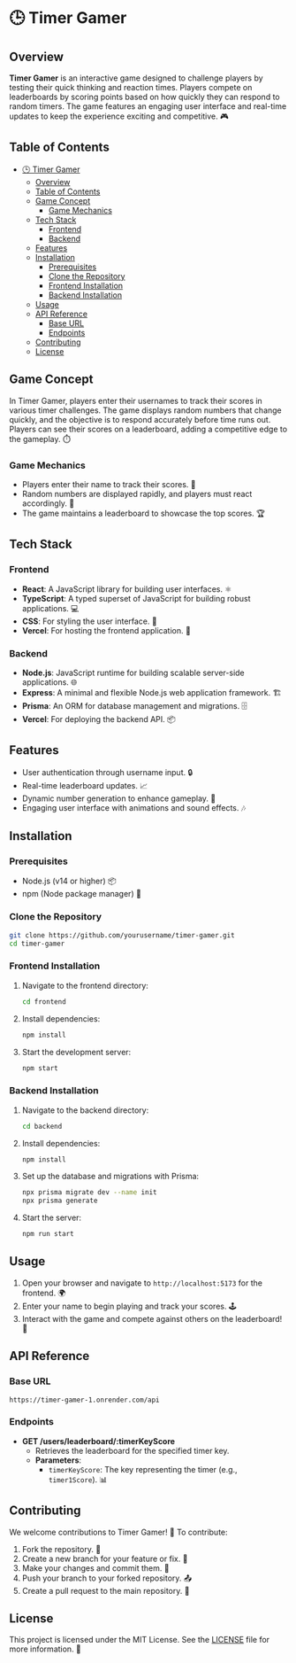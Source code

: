 # 🕒 Timer Gamer

## Overview

**Timer Gamer** is an interactive game designed to challenge players by testing their quick thinking and reaction times. Players compete on leaderboards by scoring points based on how quickly they can respond to random timers. The game features an engaging user interface and real-time updates to keep the experience exciting and competitive. 🎮

## Table of Contents

- [🕒 Timer Gamer](#-timer-gamer)
  - [Overview](#overview)
  - [Table of Contents](#table-of-contents)
  - [Game Concept](#game-concept)
    - [Game Mechanics](#game-mechanics)
  - [Tech Stack](#tech-stack)
    - [Frontend](#frontend)
    - [Backend](#backend)
  - [Features](#features)
  - [Installation](#installation)
    - [Prerequisites](#prerequisites)
    - [Clone the Repository](#clone-the-repository)
    - [Frontend Installation](#frontend-installation)
    - [Backend Installation](#backend-installation)
  - [Usage](#usage)
  - [API Reference](#api-reference)
    - [Base URL](#base-url)
    - [Endpoints](#endpoints)
  - [Contributing](#contributing)
  - [License](#license)

## Game Concept

In Timer Gamer, players enter their usernames to track their scores in various timer challenges. The game displays random numbers that change quickly, and the objective is to respond accurately before time runs out. Players can see their scores on a leaderboard, adding a competitive edge to the gameplay. ⏱️

### Game Mechanics
- Players enter their name to track their scores. 📝
- Random numbers are displayed rapidly, and players must react accordingly. 🔢
- The game maintains a leaderboard to showcase the top scores. 🏆

## Tech Stack

### Frontend
- **React**: A JavaScript library for building user interfaces. ⚛️
- **TypeScript**: A typed superset of JavaScript for building robust applications. 💻
- **CSS**: For styling the user interface. 🎨
- **Vercel**: For hosting the frontend application. 🚀

### Backend
- **Node.js**: JavaScript runtime for building scalable server-side applications. 🌐
- **Express**: A minimal and flexible Node.js web application framework. 🏗️
- **Prisma**: An ORM for database management and migrations. 🗄️
- **Vercel**: For deploying the backend API. 📦

## Features

- User authentication through username input. 🔒
- Real-time leaderboard updates. 📈
- Dynamic number generation to enhance gameplay. 🎲
- Engaging user interface with animations and sound effects. 🎶

## Installation

### Prerequisites

- Node.js (v14 or higher) 📦
- npm (Node package manager) 📜

### Clone the Repository

```bash
git clone https://github.com/yourusername/timer-gamer.git
cd timer-gamer
```

### Frontend Installation

1. Navigate to the frontend directory:

   ```bash
   cd frontend
   ```

2. Install dependencies:

   ```bash
   npm install
   ```

3. Start the development server:

   ```bash
   npm start
   ```

### Backend Installation

1. Navigate to the backend directory:

   ```bash
   cd backend
   ```

2. Install dependencies:

   ```bash
   npm install
   ```

3. Set up the database and migrations with Prisma:

   ```bash
   npx prisma migrate dev --name init
   npx prisma generate
   ```

4. Start the server:

   ```bash
   npm run start
   ```

## Usage

1. Open your browser and navigate to `http://localhost:5173` for the frontend. 🌍
2. Enter your name to begin playing and track your scores. 🕹️
3. Interact with the game and compete against others on the leaderboard! 🏅

## API Reference

### Base URL

`https://timer-gamer-1.onrender.com/api`

### Endpoints

- **GET /users/leaderboard/:timerKeyScore**
  - Retrieves the leaderboard for the specified timer key.
  - **Parameters**: 
    - `timerKeyScore`: The key representing the timer (e.g., `timer1Score`). 📊

## Contributing

We welcome contributions to Timer Gamer! 🤝 To contribute:

1. Fork the repository. 🍴
2. Create a new branch for your feature or fix. 🌿
3. Make your changes and commit them. 📝
4. Push your branch to your forked repository. 📤
5. Create a pull request to the main repository. 🔄

## License

This project is licensed under the MIT License. See the [LICENSE](LICENSE) file for more information. 📜


